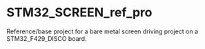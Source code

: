 # STM32_SCREEN_ref_pro
Reference/base project for a bare metal screen driving project on a STM32_F429_DISCO board. 
